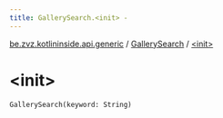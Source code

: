 ```yaml
---
title: GallerySearch.<init> - 
---
```


[be.zvz.kotlininside.api.generic](../index.html) / [GallerySearch](index.html) / [&lt;init&gt;](./-init-.html)

# &lt;init&gt;

`GallerySearch(keyword: String)`